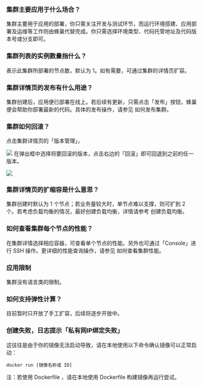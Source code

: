 ### 集群主要应用于什么场合？

集群主要用于应用的部署，你只需关注开发与测试环节，而运行环境搭建、应用部署及运维等工作则由蜂巢代替完成。你只需选择环境类型、代码托管地址及代码版本号或分支即可。  

### 集群列表的实例数量指什么？

表示此集群所部署的节点数，默认为 1。如有需要，可通过集群的详情页扩容。

### 集群详情页的发布有什么用途？

集群创建后，应用便已部署在线上。若后续有更新，只需点击「发布」按钮，蜂巢便会帮助你部署最新的代码。具体的发布操作，请参见 如何发布集群。

### 集群如何回滚？

点击集群详情页的「版本管理」，

![](./image/集群管理_版本管理.png)
在弹出框中选择将要回滚的版本，点击右边的「回滚」即可回退到之前的任一版本。

![](./image/A93.png)
### 集群详情页的扩缩容是什么意思？

集群创建时默认为 1 个节点；若业务量较大时，单节点难以支撑，则可扩到 2 个。若考虑负载均衡的情况，最好创建负载均衡，详情请参考 创建负载均衡。

### 如何查看集群每个节点的性能？

在集群详情选择相应容器，可查看单个节点的性能。另外也可通过「Console」进行 SSH 操作。更详细的性能查询操作，请参见 如何查看集群性能。

### 应用限制

集群没有语言类的限制。

### 如何支持弹性计算？

目前暂时只开放了手工扩容，后续将逐步开放中。

### 创建失败，日志提示「私有网IP绑定失败」

这往往是由于你的镜像无法启动导致，请在本地使用以下命令确认镜像可以正常启动：

    docker run [镜像名称或 ID]

注：若使用 Dockerfile ，请在本地使用 Dockerfile 构建镜像再运行尝试。
